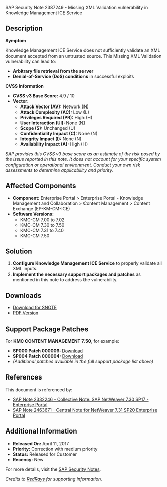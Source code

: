 SAP Security Note 2387249 - Missing XML Validation vulnerability in Knowledge Management ICE Service

## Description

**Symptom**

Knowledge Management ICE Service does not sufficiently validate an XML document accepted from an untrusted source. This Missing XML Validation vulnerability can lead to:

- **Arbitrary file retrieval from the server**
- **Denial-of-Service (DoS) conditions** in successful exploits

**CVSS Information**

- **CVSS v3 Base Score:** 4.9 / 10
- **Vector:** 
  - **Attack Vector (AV):** Network (N)
  - **Attack Complexity (AC):** Low (L)
  - **Privileges Required (PR):** High (H)
  - **User Interaction (UI):** None (N)
  - **Scope (S):** Unchanged (U)
  - **Confidentiality Impact (C):** None (N)
  - **Integrity Impact (I):** None (N)
  - **Availability Impact (A):** High (H)

_SAP provides this CVSS v3 base score as an estimate of the risk posed by the issue reported in this note. It does not account for your specific system configuration or operational environment. Conduct your own risk assessments to determine applicability and priority._

## Affected Components

- **Component:** Enterprise Portal > Enterprise Portal - Knowledge Management and Collaboration > Content Management > Content Exchange (EP-KM-CM-ICE)
- **Software Versions:** 
  - KMC-CM 7.00 to 7.02
  - KMC-CM 7.30 to 7.50
  - KMC-CM 7.31 to 7.40
  - KMC-CM 7.50

## Solution

1. **Configure Knowledge Management ICE Service** to properly validate all XML inputs.
2. **Implement the necessary support packages and patches** as mentioned in this note to address the vulnerability.

## Downloads

- [Download for SNOTE](https://notesdownloads.sap.com/note/0040000018429882017)
- [PDF Version](https://me.sap.com/sap/support/sfm/notes/print/0002387249?language=en-US&token=E08C0DCAF15B9FAB737162875A387020)

## Support Package Patches

For **KMC CONTENT MANAGEMENT 7.50**, for example:
- **SP000 Patch 000006:** [Download](https://me.sap.com/sap/support/swdc/notes?cvnr=73554900100200001595&support_package=SP000&patch_level=000006)
- **SP004 Patch 000004:** [Download](https://me.sap.com/sap/support/swdc/notes?cvnr=73554900100200001595&support_package=SP004&patch_level=000004)
- *(Additional patches available in the full support package list above)*

## References

This document is referenced by:
- [SAP Note 2332246 - Collective Note: SAP NetWeaver 7.30 SP17 - Enterprise Portal](https://me.sap.com/notes/2332246)
- [SAP Note 2463671 - Central Note for NetWeaver 7.31 SP20 Enterprise Portal](https://me.sap.com/notes/2463671)

## Additional Information

- **Released On:** April 11, 2017
- **Priority:** Correction with medium priority
- **Status:** Released for Customer
- **Recency:** New

For more details, visit the [SAP Security Notes](https://me.sap.com/securitynotes).

*Credits to [RedRays](https://redrays.io) for supporting information.*